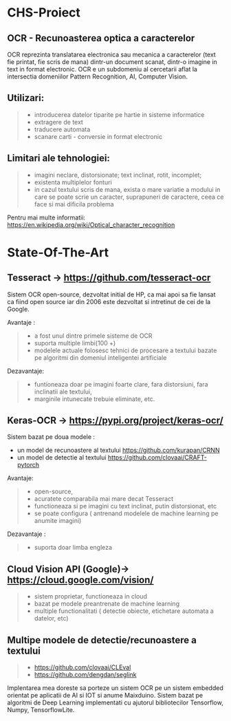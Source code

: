 # CHS-Proiect

## OCR - Recunoasterea optica a caracterelor

OCR reprezinta translatarea electronica sau mecanica a caracterelor (text fie printat, fie scris de mana)
dintr-un document scanat, dintr-o imagine in text in format electronic. OCR e un subdomeniu al cercetarii aflat la intersectia domeniilor Pattern Recognition,
AI, Computer Vision.

## Utilizari: 
> * introducerea datelor tiparite pe hartie in sisteme informatice
> * extragere de text
> * traducere automata
> * scanare carti - conversie in format electronic


## Limitari ale tehnologiei:
> * imagini neclare, distorsionate; text inclinat, rotit, incomplet;
> * existenta multiplelor fonturi
> * in cazul textului scris de mana, exista o mare variatie a modului 
	in care se poate scrie un caracter, suprapuneri de caractere, 
	ceea ce face si mai dificila problema

Pentru mai multe informatii: https://en.wikipedia.org/wiki/Optical_character_recognition

# State-Of-The-Art

## Tesseract -> https://github.com/tesseract-ocr
 Sistem OCR open-source, dezvoltat initial de HP, ca mai apoi sa fie lansat
 ca fiind open source iar din 2006 este  dezvoltat si intretinut de cei de la Google.

Avantaje :
> * a fost unul dintre primele sisteme de OCR
> * suporta multiple limbi(100 +)
> * modelele actuale folosesc tehnici de procesare a textului bazate pe algoritmi din domeniul inteligentei artificiale

Dezavantaje: 
> * funtioneaza doar pe imagini foarte clare, fara distorsiuni,  fara inclinatii ale textului, 
> *	marginile intunecate trebuie eliminate, etc.

## Keras-OCR -> https://pypi.org/project/keras-ocr/

Sistem bazat pe doua modele :
- un model de recunoastere al textului  https://github.com/kurapan/CRNN
- un model de detectie al textului https://github.com/clovaai/CRAFT-pytorch

Avantaje: 
> * open-source,
> *  acuratete comparabila mai mare decat Tesseract
> *	 functioneaza si pe imagini cu text inclinat, putin distorsionat, etc
> *   se poate configura ( antrenand modelele de machine learning pe anumite imagini)

Dezavantaje :  
> * suporta doar limba engleza


## Cloud Vision API (Google)->  https://cloud.google.com/vision/
> * sistem proprietar, functioneaza in cloud
> * bazat pe modele preantrenate de machine learning
> * multiple functionalitati ( detectie obiecte, etichetare automata a datelor, etc)

## Multipe modele de detectie/recunoastere a textului
> * https://github.com/clovaai/CLEval
> * https://github.com/dengdan/seglink


Implentarea mea doreste sa porteze un sistem OCR pe un sistem embedded orientat pe aplicatii de AI si IOT si anume Maixduino.
Sistem bazat pe algoritmi de Deep Learning implementati cu ajutorul bibliotecilor Tensorflow,  Numpy, TensorflowLite.


